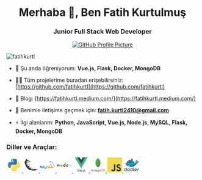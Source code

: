<h1 align="center">Merhaba 👋, Ben Fatih Kurtulmuş</h1>
<h3 align="center">Junior Full Stack Web Developer</h3>

<p align="center">
  <a href="https://github.com/fatihkurtl">
    <img src="https://github.com/fatihkurtl.png?size=100" alt="GitHub Profile Picture">
  </a>
</p>

<p align="left"> <img src="https://komarev.com/ghpvc/?username=fatihkurtl&label=Profile%20views&color=0e75b6&style=flat" alt="fatihkurtl" /> </p>

- 🌱 Şu anda öğreniyorum: **Vue.js, Flask, Docker, MongoDB**

- 👨‍💻 Tüm projelerime buradan erişebilirsiniz: [https://github.com/fatihkurtl](https://github.com/fatihkurtl)

- 📝 Blog: [https://fatihkurtl.medium.com/](https://fatihkurtl.medium.com/)

- 💬 Benimle iletişime geçmek için: **fatih.kurtl2410@gmail.com**

- ⚡ İlgi alanlarım: **Python, JavaScript, Vue.js, Node.js, MySQL, Flask, Docker, MongoDB**

<p align="left">
<h3 align="left">Diller ve Araçlar:</h3>
<p align="left"> 
<a href="https://www.python.org" target="_blank"> <img src="https://raw.githubusercontent.com/devicons/devicon/master/icons/python/python-original.svg" alt="python" width="40" height="40"/> </a>
<a href="https://flask.palletsprojects.com/" target="_blank"> <img src="https://raw.githubusercontent.com/devicons/devicon/master/icons/flask/flask-original.svg" alt="flask" width="40" height="40"/> </a>
<a href="https://www.mysql.com/" target="_blank"> <img src="https://raw.githubusercontent.com/devicons/devicon/master/icons/mysql/mysql-original-wordmark.svg" alt="mysql" width="40" height="40"/> </a>
<a href="https://nodejs.org" target="_blank"> <img src="https://raw.githubusercontent.com/devicons/devicon/master/icons/nodejs/nodejs-original-wordmark.svg" alt="nodejs" width="40" height="40"/> </a>
<a href="https://vuejs.org/" target="_blank"> <img src="https://raw.githubusercontent.com/devicons/devicon/master/icons/vuejs/vuejs-original-wordmark.svg" alt="vuejs" width="40" height="40"/> </a>
<a href="https://www.mongodb.com/" target="_blank"> <img src="https://raw.githubusercontent.com/devicons/devicon/master/icons/mongodb/mongodb-original-wordmark.svg" alt="mongodb" width="40" height="40"/> </a>
<a href="https://www.javascript.com/" target="_blank"> <img src="https://raw.githubusercontent.com/devicons/devicon/master/icons/javascript/javascript-original.svg" alt="javascript" width="40" height="40"/> </a>
<a href="https://www.docker.com/" target="_blank"> <img src="https://raw.githubusercontent.com/devicons/devicon/master/icons/docker/docker-original-wordmark.svg" alt="docker" width="40" height="40"/> </a>
